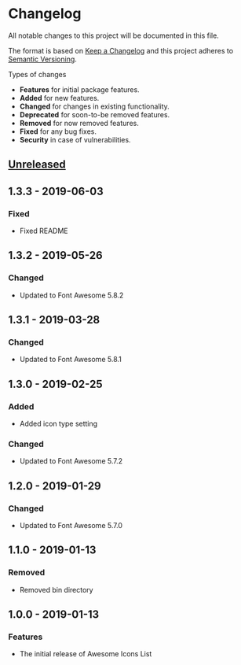 # Changelog
All notable changes to this project will be documented in this file.

The format is based on [Keep a Changelog](http://keepachangelog.com/en/1.0.0/)
and this project adheres to [Semantic Versioning](http://semver.org/spec/v2.0.0.html).

Types of changes

* **Features** for initial package features.
* **Added** for new features.
* **Changed** for changes in existing functionality.
* **Deprecated** for soon-to-be removed features.
* **Removed** for now removed features.
* **Fixed** for any bug fixes.
* **Security** in case of vulnerabilities.

## [Unreleased]

## 1.3.3 - 2019-06-03

### Fixed
* Fixed README

## 1.3.2 - 2019-05-26

### Changed
* Updated to Font Awesome 5.8.2

## 1.3.1 - 2019-03-28

### Changed
* Updated to Font Awesome 5.8.1
    
## 1.3.0 - 2019-02-25

### Added
* Added icon type setting

### Changed
* Updated to Font Awesome 5.7.2

## 1.2.0 - 2019-01-29

### Changed
* Updated to Font Awesome 5.7.0

## 1.1.0 - 2019-01-13

### Removed
* Removed bin directory

## 1.0.0 - 2019-01-13

### Features
* The initial release of Awesome Icons List

[Unreleased]: https://github.com/GinoPane/oc-awesomeiconslist-plugin/compare/v1.3.3...HEAD
